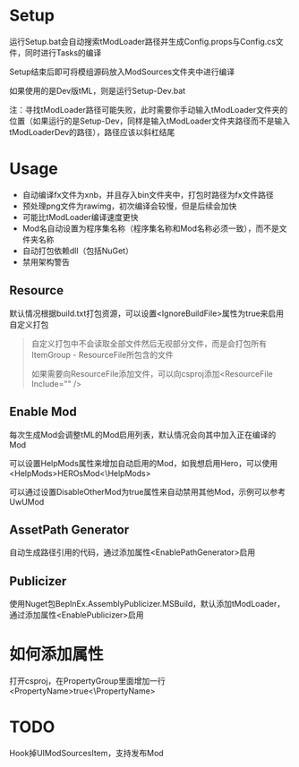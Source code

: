 # Setup

运行Setup.bat会自动搜索tModLoader路径并生成Config.props与Config.cs文件，同时进行Tasks的编译

Setup结束后即可将模组源码放入ModSources文件夹中进行编译

如果使用的是Dev版tML，则是运行Setup-Dev.bat

注：寻找tModLoader路径可能失败，此时需要你手动输入tModLoader文件夹的位置（如果运行的是Setup-Dev，同样是输入tModLoader文件夹路径而不是输入tModLoaderDev的路径），路径应该以斜杠结尾

# Usage

-   自动编译fx文件为xnb，并且存入bin文件夹中，打包时路径为fx文件路径
-   预处理png文件为rawimg，初次编译会较慢，但是后续会加快
-   可能比tModLoader编译速度更快
-   Mod名自动设置为程序集名称（程序集名称和Mod名称必须一致），而不是文件夹名称
-   自动打包依赖dll（包括NuGet）
-   禁用架构警告

## Resource

默认情况根据build.txt打包资源，可以设置\<IgnoreBuildFile\>属性为true来启用自定义打包

>   自定义打包中不会读取全部文件然后无视部分文件，而是会打包所有ItemGroup - ResourceFile所包含的文件
>
>   如果需要向ResourceFile添加文件，可以向csproj添加\<ResourceFile Include="" /\>

## Enable Mod

每次生成Mod会调整tML的Mod启用列表，默认情况会向其中加入正在编译的Mod

可以设置HelpMods属性来增加自动启用的Mod，如我想启用Hero，可以使用\<HelpMods\>HEROsMod\<\HelpMods\>

可以通过设置DisableOtherMod为true属性来自动禁用其他Mod，示例可以参考UwUMod

## AssetPath Generator

自动生成路径引用的代码，通过添加属性\<EnablePathGenerator\>启用

## Publicizer

使用Nuget包BepInEx.AssemblyPublicizer.MSBuild，默认添加tModLoader，通过添加属性\<EnablePublicizer\>启用



# 如何添加属性

打开csproj，在PropertyGroup里面增加一行 \<PropertyName\>true<\PropertyName\>

  # TODO

Hook掉UIModSourcesItem，支持发布Mod